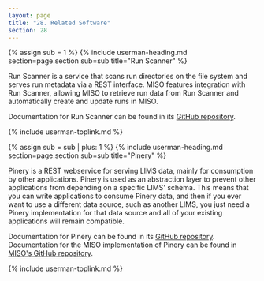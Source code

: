 ```yaml
---
layout: page
title: "28. Related Software"
section: 28
---
```



{% assign sub = 1 %}
{% include userman-heading.md section=page.section sub=sub title="Run Scanner" %}

Run Scanner is a service that scans run directories on the file system and serves run metadata via a REST interface.
MISO features integration with Run Scanner, allowing MISO to retrieve run data from Run Scanner and automatically
create and update runs in MISO.

Documentation for Run Scanner can be found in its [GitHub repository](https://github.com/oicr-gsi/runscanner).

{% include userman-toplink.md %}

{% assign sub = sub | plus: 1 %}
{% include userman-heading.md section=page.section sub=sub title="Pinery" %}

Pinery is a REST webservice for serving LIMS data, mainly for consumption by other applications. Pinery is used as an
abstraction layer to prevent other applications from depending on a specific LIMS' schema. This means that you can
write applications to consume Pinery data, and then if you ever want to use a different data source, such as another
LIMS, you just need a Pinery implementation for that data source and all of your existing applications will remain
compatible.

Documentation for Pinery can be found in its [GitHub repository](https://github.com/oicr-gsi/pinery). Documentation for
the MISO implementation of Pinery can be found in
[MISO's GitHub repository](https://github.com/TGAC/miso-lims/tree/develop/pinery-miso).

{% include userman-toplink.md %}

